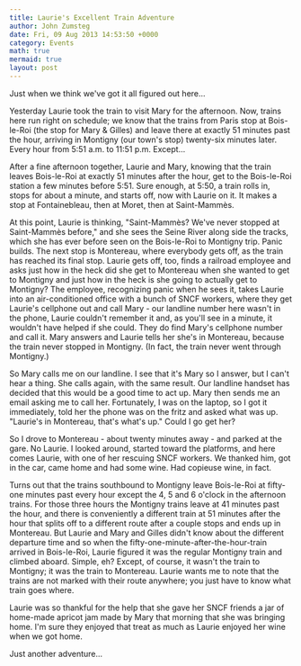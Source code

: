 ```yaml
---
title: Laurie's Excellent Train Adventure
author: John Zumsteg
date: Fri, 09 Aug 2013 14:53:50 +0000
category: Events
math: true
mermaid: true
layout: post
---
```

Just when we think we've got it all figured out here...

Yesterday Laurie took the train to visit Mary for the afternoon. Now, trains here run right on schedule; we know that the trains from Paris stop at Bois-le-Roi (the stop for Mary & Gilles) and leave there at exactly 51 minutes past the hour, arriving in Montigny (our town's stop) twenty-six minutes later. Every hour from 5:51 a.m. to 11:51 p.m. Except...

After a fine afternoon together, Laurie and Mary, knowing that the train leaves Bois-le-Roi at exactly 51 minutes after the hour, get to the Bois-le-Roi station a few minutes before 5:51. Sure enough, at 5:50, a train rolls in, stops for about a minute, and starts off, now with Laurie on it. It makes a stop at Fontainebleau, then at Moret, then at Saint-Mammès.

At this point, Laurie is thinking, "Saint-Mammès? We've never stopped at Saint-Mammès before," and she sees the Seine River along side the tracks, which she has ever before seen on the Bois-le-Roi to Montigny trip. Panic builds. The next stop is Montereau, where everybody gets off, as the train has reached its final stop. Laurie gets off, too, finds a railroad employee and asks just how in the heck did she get to Montereau when she wanted to get to Montigny and just how in the heck is she going to actually get to Montigny? The employee, recognizing panic when he sees it, takes Laurie into an air-conditioned office with a bunch of SNCF workers, where they get Laurie's cellphone out and call Mary - our landline number here wasn't in the phone, Laurie couldn't remember it and, as you'll see in a minute, it wouldn't have helped if she could. They do find Mary's cellphone number and call it. Mary answers and Laurie tells her she's in Montereau, because the train never stopped in Montigny. (In fact, the train never went through Montigny.)

So Mary calls me on our landline. I see that it's Mary so I answer, but I can't hear a thing. She calls again, with the same result. Our landline handset has decided that this would be a good time to act up. Mary then sends me an email asking me to call her. Fortunately, I was on the laptop, so I got it immediately, told her the phone was on the fritz and asked what was up. "Laurie's in Montereau, that's what's up." Could I go get her?

So I drove to Montereau - about twenty minutes away - and parked at the gare. No Laurie. I looked around, started toward the platforms, and here comes Laurie, with one of her rescuing SNCF workers. We thanked him, got in the car, came home and had some wine. Had copieuse wine, in fact.

Turns out that the trains southbound to Montigny leave Bois-le-Roi at fifty-one minutes past every hour except the 4, 5 and 6 o'clock in the afternoon trains. For those three hours the Montigny trains leave at 41 minutes past the hour, and there is conveniently a different train at 51 minutes after the hour that splits off to a different route after a couple stops and ends up in Montereau. But Laurie and Mary and Gilles didn't know about the different departure time and so when the fifty-one-minute-after-the-hour-train arrived in Bois-le-Roi, Laurie figured it was the regular Montigny train and climbed aboard. Simple, eh? Except, of course, it wasn't the train to Montigny; it was the train to Montereau. Laurie wants me to note that the trains are not marked with their route anywhere; you just have to know what train goes where.

Laurie was so thankful for the help that she gave her SNCF friends a jar of home-made apricot jam made by Mary that morning that she was bringing home. I'm sure they enjoyed that treat as much as Laurie enjoyed her wine when we got home.

Just another adventure...
